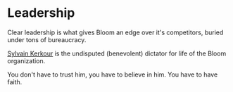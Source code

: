 # Leadership

Clear leadership is what gives Bloom an edge over it's competitors, buried under tons of bureaucracy.

[Sylvain Kerkour](https://www.kerkour.fr/about/) is the undisputed (benevolent) dictator for life of the
Bloom organization.

You don't have to trust him, you have to believe in him. You have to have faith.
